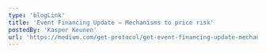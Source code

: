 ```yaml
---
type: 'blogLink'
title: 'Event Financing Update — Mechanisms to price risk'
postedBy: 'Kasper Keunen'
url: 'https://medium.com/get-protocol/get-event-financing-update-mechanisms-to-price-risk-30adea082d61'
---
```


